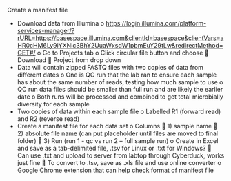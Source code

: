 Create a manifest file

-	Download data from Illumina
o	https://login.illumina.com/platform-services-manager/?rURL=https://basespace.illumina.com&clientId=basespace&clientVars=aHR0cHM6Ly9iYXNlc3BhY2UuaWxsdW1pbmEuY29tLw&redirectMethod=GET#/
o	Go to Projects tab
o	Click circular file button and choose  Download  Project from drop down
-	Data will contain zipped FASTQ files with two copies of data from different dates
o	One is QC run that the lab ran to ensure each sample has about the same number of reads, testing how much sample to use
o	QC run data files should be smaller than full run and are likely the earlier date
o	Both runs will be processed and combined to get total microbially diversity for each sample
-	Two copies of data within each sample file
o	Labelled R1 (forward read) and R2 (reverse read)
-	Create a manifest file for each data set
o	Columns
	1) sample name
	2) absolute file name (can put placeholder until files are moved to final folder)
	3) Run (run 1 - qc vs run 2 – full sample run)
o	Create in Excel and save as a tab-delimited file, .tsv for Linux or .txt for Windows?
	Can use .txt and upload to server from labtop through Cyberduck, works just fine
	To convert to .tsv, save as .xls file and use online converter
o	Google Chrome extension that can help check format of manifest file


